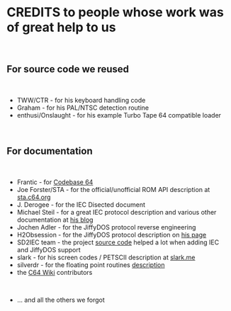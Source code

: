 
# CREDITS to people whose work was of great help to us

<br />

## For source code we reused

<br />

* TWW/CTR - for his keyboard handling code
* Graham - for his PAL/NTSC detection routine
* enthusi/Onslaught - for his example Turbo Tape 64 compatible loader

<br />

## For documentation

<br />

* Frantic - for [Codebase 64](https://codebase64.org)
* Joe Forster/STA - for the official/unofficial ROM API description at [sta.c64.org](http://sta.c64.org)
* J. Derogee - for the IEC Disected document
* Michael Steil - for a great IEC protocol description and various other documentation at [his blog](https://www.pagetable.com)
* Jochen Adler - for the JiffyDOS protocol reverse engineering
* H2Obsession - for the JiffyDOS protocol description on [his page](https://sites.google.com/site/h2obsession/CBM/C128/JiffySoft128)
* SD2IEC team - the project [source code](https://github.com/rkrajnc/sd2iec) helped a lot when adding IEC and JiffyDOS support
* slark - for his screen codes / PETSCII description at [slark.me](https://slark.me)
* silverdr - for the floating point routines [description](https://codebase64.org/doku.php?id=base:kernal_floating_point_mathematics)
* the [C64 Wiki](https://www.c64-wiki.com) contributors

<br />

* ... and all the others we forgot
